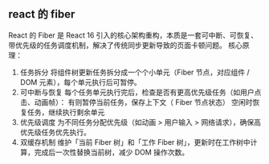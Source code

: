 ## react 的 fiber
React 的 Fiber 是 React 16 引入的核心架构重构，本质是一套可中断、可恢复、带优先级的任务调度机制，解决了传统同步更新导致的页面卡顿问题。
核心原理：
1. 任务拆分
将组件树更新任务拆分成一个个小单元（Fiber 节点，对应组件 / DOM 元素），每个单元执行后可暂停。
2. 可中断与恢复
每个任务单元执行完后，检查是否有更高优先级任务（如用户点击、动画帧）：
有则暂停当前任务，保存上下文（ Fiber 节点状态）
空闲时恢复任务，继续执行剩余单元
3. 优先级调度
为不同任务分配优先级（如动画 > 用户输入 > 网络请求），确保高优先级任务优先执行。
4. 双缓存机制
维护「当前 Fiber 树」和「工作 Fiber 树」，更新时在工作树中计算，完成后一次性替换当前树，减少 DOM 操作次数。